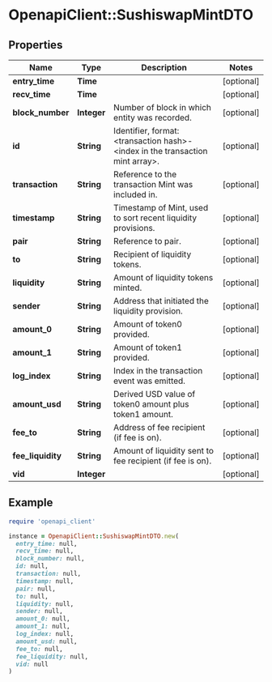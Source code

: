 # OpenapiClient::SushiswapMintDTO

## Properties

| Name | Type | Description | Notes |
| ---- | ---- | ----------- | ----- |
| **entry_time** | **Time** |  | [optional] |
| **recv_time** | **Time** |  | [optional] |
| **block_number** | **Integer** | Number of block in which entity was recorded. | [optional] |
| **id** | **String** | Identifier, format: &lt;transaction hash&gt;-&lt;index in the transaction mint array&gt;. | [optional] |
| **transaction** | **String** | Reference to the transaction Mint was included in. | [optional] |
| **timestamp** | **String** | Timestamp of Mint, used to sort recent liquidity provisions. | [optional] |
| **pair** | **String** | Reference to pair. | [optional] |
| **to** | **String** | Recipient of liquidity tokens. | [optional] |
| **liquidity** | **String** | Amount of liquidity tokens minted. | [optional] |
| **sender** | **String** | Address that initiated the liquidity provision. | [optional] |
| **amount_0** | **String** | Amount of token0 provided. | [optional] |
| **amount_1** | **String** | Amount of token1 provided. | [optional] |
| **log_index** | **String** | Index in the transaction event was emitted. | [optional] |
| **amount_usd** | **String** | Derived USD value of token0 amount plus token1 amount. | [optional] |
| **fee_to** | **String** | Address of fee recipient (if fee is on). | [optional] |
| **fee_liquidity** | **String** | Amount of liquidity sent to fee recipient (if fee is on). | [optional] |
| **vid** | **Integer** |  | [optional] |

## Example

```ruby
require 'openapi_client'

instance = OpenapiClient::SushiswapMintDTO.new(
  entry_time: null,
  recv_time: null,
  block_number: null,
  id: null,
  transaction: null,
  timestamp: null,
  pair: null,
  to: null,
  liquidity: null,
  sender: null,
  amount_0: null,
  amount_1: null,
  log_index: null,
  amount_usd: null,
  fee_to: null,
  fee_liquidity: null,
  vid: null
)
```

